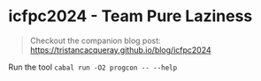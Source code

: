 # icfpc2024 - Team Pure Laziness

> Checkout the companion blog post: https://tristancacqueray.github.io/blog/icfpc2024

Run the tool `cabal run -O2 progcon -- --help`
